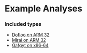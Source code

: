 # Example Analyses

### Included types

- [Dofloo on ARM 32](./00561161d19b86551056fc67ea982d8baec53a514a3cb12cb627bcbd9d0adfd3/)
- [Mirai on ARM 32](./c72d95ea10666be3446442bdf40d4b5a672d2f3e4f4627abbfa84389d2458e2d/)
- [Gafgyt on x86-64](./c9806d48ded984b70ade93c3f4fa67c48465aaa70dff1b5c7fa02fa9d5e39c3b/)
